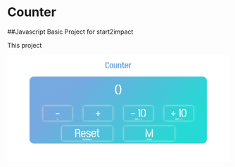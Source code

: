 # Counter
##Javascript Basic Project for start2impact

This project 

![desktop image](./image/desktop.png)

